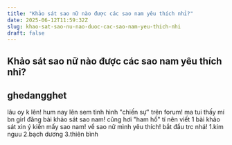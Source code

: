 ```yaml
---
title: "Khảo sát sao nữ nào được các sao nam yêu thích nhỉ?"
date: 2025-06-12T11:59:32Z
slug: khao-sat-sao-nu-nao-duoc-cac-sao-nam-yeu-thich-nhi
draft: false
---
```


## Khảo sát sao nữ nào được các sao nam yêu thích nhỉ?

## ghedangghet

lâu oy k lên! hum nay lên sem tình hình "chiến sự" trên forum! ma tui thấy mí bn girl đăng bài khảo sát sao nam! cũng hơi "ham hố" tí nên viết 1 bài khảo sát xin ý kiến mấy sao nam! về sao nữ mình yêu thích!
bắt đầu trc nhá!
1.kim nguu
2.bạch dương
3.thiên bình